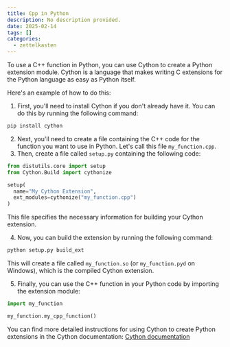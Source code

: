 ```yaml
---
title: Cpp in Python
description: No description provided.
date: 2025-02-14
tags: []
categories:
  - zettelkasten
---
```


To use a C++ function in Python, you can use Cython to create a Python extension module. Cython is a language that makes writing C extensions for the Python language as easy as Python itself.

Here's an example of how to do this:

1.  First, you'll need to install Cython if you don't already have it. You can do this by running the following command:

```cmd
pip install cython
```

2.  Next, you'll need to create a file containing the C++ code for the function you want to use in Python. Let's call this file `my_function.cpp`.
3.  Then, create a file called `setup.py` containing the following code:

```python
from distutils.core import setup
from Cython.Build import cythonize

setup(
  name="My Cython Extension",
  ext_modules=cythonize("my_function.cpp")
)
```

This file specifies the necessary information for building your Cython extension.

4.  Now, you can build the extension by running the following command:

```cmd
python setup.py build_ext
```

This will create a file called `my_function.so` (or `my_function.pyd` on Windows), which is the compiled Cython extension.

5.  Finally, you can use the C++ function in your Python code by importing the extension module:

```python
import my_function

my_function.my_cpp_function()
```

You can find more detailed instructions for using Cython to create Python extensions in the Cython documentation: [Cython documentation](https://cython.readthedocs.io/en/latest/src/userguide/wrapping_CPlusPlus.html)
